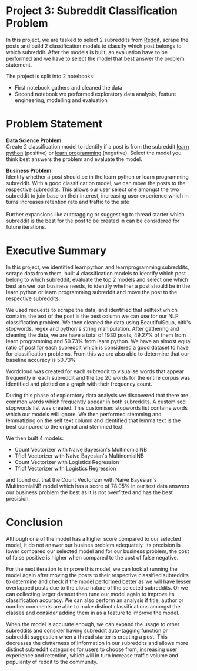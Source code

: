 # Project 3: Subreddit Classification Problem

In this project, we are tasked to select 2 subreddits from [Reddit](https://www.reddit.com/), scrape the posts and build 2 classification models to classify which post belongs to which subreddit. After the models is built, an evaluation have to be performed and we have to select the model that best answer the problem statement.

The project is split into 2 notebooks:
- First notebook gathers and cleaned the data
- Second notebook we performed exploratory data analysis, feature engineering, modelling and evaluation

# Problem Statement

**Data Science Problem:**<br>Create 2 classification model to identify if a post is from the subreddit [learn python](https://www.reddit.com/r/learnpython/) (positive) or [learn programming](https://www.reddit.com/r/learnprogramming/)  (negative). Select the model you think best answers the problem and evaluate the model.

**Business Problem:**<br>Identify whether a post should be in the learn python or learn programming subreddit. With a good classification model, we can move the posts to the respective subreddits. This allows our user select one amongst the two subreddit to join base on their interest, increasing user experience which in turns increases retention rate and traffic to the site<br><br>Further expansions like autotagging or suggesting to thread starter which subreddit is the best for the post to be created in can be considered for future iterations.  


# Executive Summary
In this project, we identified learnpython and learnprogramming subreddits, scrape data from them, built 4 classification models to identify which post belong to which subreddit, evaluate the top 2 models and select one which best answer our business needs, to identify whether a post should be in the learn python or learn programming subreddit and move the post to the respective subreddits.

We used requests to scrape the data, and identified that selftext which contains the text of the post is the best column we can use for our NLP classification problem. We then cleaned the data using BeautifulSoup, nltk's stopwords, regex and python's string manipulation. After gathering and cleaning the data, we are have a total of 1930 posts, 49.27% of them from learn programming and 50.73% from learn python. We have an almost equal ratio of post for each subreddit which is considered a good dataset to have for classification problems. From this we are also able to determine that our baseline accuracy is 50.73%

Wordcloud was created for each subreddit to visualise words that appear frequently in each subreddit and the top 20 words for the entire corpus was identified and plotted on a graph with their frequency count.

During this phase of exploratory data analysis we discovered that there are common words which frequently appear in both subreddits. A customised stopwords list was created. This customised stopwords list contains words which our models will ignore. We then performed stemming and lemmatizing on the self text column and identified that lemma text is the best compared to the original and stemmed text.

We then built 4 models:

- Count Vectorizer with Naive Bayesian's MultinomialNB
- Tfidf Vectorizer with Naive Bayesian's MultinomialNB
- Count Vectorizer with Logistics Regression
- Tfidf Vectorizer with Logistics Regression

and found out that the Count Vectorizer with Naive Bayesian's MultinomialNB model which has a score of 78.05% in our test data answers our business problem the best as it is not overfitted and has the best precision.

# Conclusion

Although one of the model has a higher score compared to our selected model, it do not answer our busines problem adequately. Its precision is lower compared our selected model and for our business problem, the cost of false positive is higher when compared to the cost of false negative.

For the next iteration to improve this model, we can look at running the model again after moving the posts to their respective classified subreddits to determine and check if the model performed better as we will have lesser overlapped posts due to the close nature of the selected subreddits. Or we can collecting larger dataset then tune our model again to improve its classification accuracy. We can also perform an analysis if title, author or number comments are able to make distinct classifications amongst the classes and consider adding them in as a feature to improve the model.

When the model is accurate enough, we can expand the usage to other subreddits and consider having subreddit auto-tagging function or subreddit suggestion when a thread starter is creating a post. This decreases the clutterness of information in our subreddits and allows more distinct subreddit categories for users to choose from, increasing user experience and retention, which will in turn increase traffic volume and popularity of reddit to the community.